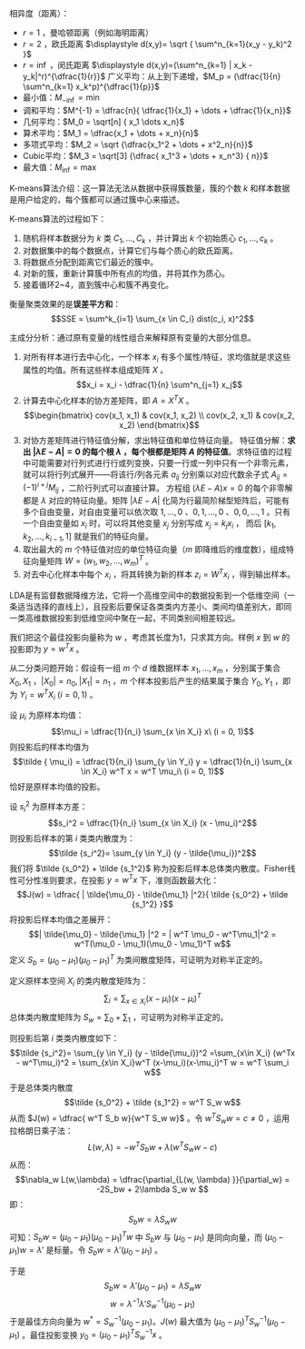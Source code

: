 相异度（距离）：
- $r = 1$ ，曼哈顿距离（例如海明距离）
- $r = 2$ ，欧氏距离 $\displaystyle d(x,y)= \sqrt { \sum^n_{k=1}(x_y - y_k)^2 }$
- $r = \inf$ ，闵氏距离 $\displaystyle d(x,y)=(\sum^n_{k=1} | x_k - y_k|^r)^{\dfrac{1}{r}}$ 
广义平均：从上到下递增，$M_p = (\dfrac{1}{n} \sum^n_{k=1} x_k^p)^{\dfrac{1}{p}}$
- 最小值：$M_{-\inf} = \min$
- 调和平均：$M^{-1} = \dfrac{n}{ \dfrac{1}{x_1} + \dots + \dfrac{1}{x_n}}$ 
- 几何平均：$M_0 = \sqrt[n] { x_1 \dots x_n}$
- 算术平均：$M_1 = \dfrac{x_1 + \dots + x_n}{n}$
- 多项式平均：$M_2 = \sqrt {\dfrac{x_1^2 + \dots + x^2_n}{n}}$
- Cubic平均：$M_3 = \sqrt[3] {\dfrac{ x_1^3 + \dots + x_n^3} { n}}$
- 最大值：$M_{\inf} = \max$

K-means算法介绍：这一算法无法从数据中获得簇数量，簇的个数 $k$ 和样本数据是用户给定的，每个簇都可以通过簇中心来描述。

K-means算法的过程如下：
1. 随机将样本数据分为 $k$ 类 $C_1, \dots, C_k$ ，并计算出 $k$ 个初始质心 $c_1,\dots, c_k$ 。
2. 对数据集中的每个数据点，计算它们与每个质心的欧氏距离。
3. 将数据点分配到距离它们最近的簇中。
4. 对新的簇，重新计算簇中所有点的均值，并将其作为质心。
5. 接着循环2~4，直到簇中心和簇不再变化。

衡量聚类效果的是**误差平方和**：
$$SSE = \sum^k_{i=1} \sum_{x \in C_i} dist(c_i, x)^2$$

主成分分析：通过原有变量的线性组合来解释原有变量的大部分信息。
1. 对所有样本进行去中心化，一个样本 $x_i$ 有多个属性/特征，求均值就是求这些属性的均值。所有这些样本组成矩阵 $X$ 。
	$$x_i = x_i - \dfrac{1}{n} \sum^n_{j=1} x_j$$
2. 计算去中心化样本的协方差矩阵，即 $A= X^T X$ 。
$$\begin{bmatrix} cov(x_1, x_1) & cov(x_1, x_2) \\ cov(x_2, x_1) & cov(x_2, x_2) \end{bmatrix}$$
3. 对协方差矩阵进行特征值分解，求出特征值和单位特征向量。
	特征值分解：**求出 $|\lambda E - A|= 0$ 的每个根 $\lambda$ ，每个根都是矩阵 $A$ 的特征值**。求特征值的过程中可能需要对行列式进行行或列变换，只要一行或一列中只有一个非零元素，就可以将行列式展开——将该行/列各元素 $a_{ij}$ 分别乘以对应代数余子式 $A_{ij} = (-1)^{i+j} M_{ij}$ ，二阶行列式可以直接计算。
	方程组 $(\lambda E - A)x = 0$ 的每个非零解都是 $\lambda$ 对应的特征向量。矩阵 $|\lambda E - A|$ 化简为行最简阶梯型矩阵后，可能有多个自由变量，对自由变量可以依次取 $1, \dots, 0$ 、$0, 1,\dots, 0$ 、$0, 0, \dots, 1$ 。只有一个自由变量如 $x_i$ 时，可以将其他变量 $x_j$ 分别写成 $x_j = k_j x_i$ ， 而后 $[k_1, k_2, \dots, k_{i-1}, 1]$ 就是我们的特征向量。
4. 取出最大的 $m$ 个特征值对应的单位特征向量（$m$ 即降维后的维度数），组成特征向量矩阵 $W = (w_1, w_2, \dots, w_m)^T$ 。
5. 对去中心化样本中每个 $x_i$ ，将其转换为新的样本 $z_i = W^T x_i$ ，得到输出样本。

LDA是有监督数据降维方法，它将一个高维空间中的数据投影到一个低维空间（一条适当选择的直线上），且投影后要保证各类类内方差小、类间均值差别大，即同一类高维数据投影到低维空间中聚在一起，不同类别间相差较远。

我们把这个最佳投影向量称为 $w$ ，考虑其长度为1，只求其方向。样例 $x$ 到 $w$ 的投影即为 $y=w^T x$ 。

从二分类问题开始：假设有一组 $m$ 个 $d$ 维数据样本 $x_1, \dots, x_m$ ，分别属于集合 $X_0, X_1$ ，$|X_0|=n_0, |X_1|=n_1$ ，$m$ 个样本投影后产生的结果属于集合 $Y_0,Y_1$ ，即为 $Y_i = w^T X_i\ (i =0,1)$ 。

设 $\mu_i$ 为原样本均值：$$\mu_i = \dfrac{1}{n_i} \sum_{x \in X_i} x\ (i = 0, 1)$$
则投影后的样本均值为 $$\tilde { \mu_i} = \dfrac{1}{n_i} \sum_{y \in Y_i} y = \dfrac{1}{n_i} \sum_{x \in X_i} w^T x = w^T \mu_i\ (i = 0, 1)$$
恰好是原样本均值的投影。

设 $s_i^2$ 为原样本方差：$$s_i^2 = \dfrac{1}{n_i} \sum_{x \in X_i} (x - \mu_i)^2$$
则投影后样本的第 $i$ 类类内散度为：$$\tilde {s_i^2}= \sum_{y \in Y_i} (y - \tilde{\mu_i})^2$$
我们将 $\tilde {s_0^2} + \tilde {s_1^2}$ 称为投影后样本总体类内散度。Fisher线性可分性准则要求，在投影 $y=w^Tx$ 下，准则函数最大化：$$J(w) = \dfrac{ | \tilde{\mu_0} - \tilde{\mu_1} |^2}{ \tilde {s_0^2} + \tilde {s_1^2} }$$
将投影后样本均值之差展开： $$| \tilde{\mu_0} - \tilde{\mu_1} |^2 = | w^T \mu_0 - w^T\mu_1|^2 = w^T(\mu_0 - \mu_1)(\mu_0 - \mu_1)^T w$$
定义 $S_b = (\mu_0 - \mu_1)(\mu_0 - \mu_1)^T$ 为类间散度矩阵，可证明为对称半正定的。

定义原样本空间 $X_i$ 的类内散度矩阵为：$$\sum_i = \sum_{x\in X_i} (x - \mu_i) (x - \mu_i)^T$$
总体类内散度矩阵为 $S_w = \sum_0 + \sum_1$ ，可证明为对称半正定的。

则投影后第 $i$ 类类内散度如下：
$$\tilde {s_i^2}= \sum_{y \in Y_i} (y - \tilde{\mu_i})^2 
=\sum_{x\in X_i} (w^Tx - w^T\mu_i)^2 = \sum_{x\in X_i}w^T (x-\mu_i)(x-\mu_i)^T w = w^T \sum_i w$$
于是总体类内散度 $$\tilde {s_0^2} + \tilde {s_1^2} = w^T S_w w$$
从而 $J(w) = \dfrac{ w^T S_b w}{w^T S_w w}$ 。令 $w^T S_w w = c \ne 0$ ，运用拉格朗日乘子法：
$$L(w, \lambda) = -w^T S_b w + \lambda (w^T S_w w - c)$$
从而：$$\nabla_w L(w,\lambda) = \dfrac{\partial_{L(w, \lambda) }}{\partial_w} = -2S_bw + 2\lambda S_w w $$ 即：$$S_b w = \lambda S_w w$$
可知：$S_b w = (\mu_0 - \mu_1) (\mu_0 - \mu_1)^T w$ 中 $S_b w$ 与 $(\mu_0 - \mu_1)$ 是同向向量，而 $(\mu_0 - \mu_1)w=\lambda'$ 是标量。令 $S_b w = \lambda' (\mu_0 - \mu_1)$ 。

于是 $$S_b w = \lambda' (\mu_0 - \mu_1) = \lambda S_w w$$ $$w = \lambda^{-1}\lambda' S_w^{-1}(\mu_0 - \mu_1)$$ 于是最佳方向向量为 $w^* = S_w^{-1}(\mu_0 - \mu_1)$。$J(w)$ 最大值为 $(\mu_0 - \mu_1)^T S_w^{-1} (\mu_0 - \mu_1)$ 。最佳投影变换 $y_0 = (\mu_0 - \mu_1)^T S_w^{-1} x$ 。



